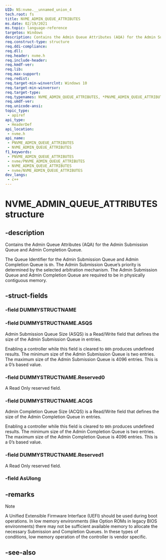 ```yaml
---
UID: NS:nvme.__unnamed_union_4
tech.root: fs 
title: NVME_ADMIN_QUEUE_ATTRIBUTES
ms.date: 02/19/2021 
ms.topic: language-reference
targetos: Windows
description: Contains the Admin Queue Attributes (AQA) for the Admin Submission Queue and Admin Completion Queue.
req.construct-type: structure
req.ddi-compliance: 
req.dll: 
req.header: nvme.h
req.include-header: 
req.kmdf-ver: 
req.lib: 
req.max-support: 
req.redist: 
req.target-min-winverclnt: Windows 10 
req.target-min-winversvr: 
req.target-type: 
req.typenames: NVME_ADMIN_QUEUE_ATTRIBUTES, *PNVME_ADMIN_QUEUE_ATTRIBUTES
req.umdf-ver: 
req.unicode-ansi: 
topic_type:
 - apiref
api_type:
 - HeaderDef
api_location:
 - nvme.h
api_name:
 - PNVME_ADMIN_QUEUE_ATTRIBUTES
 - NVME_ADMIN_QUEUE_ATTRIBUTES
f1_keywords:
 - PNVME_ADMIN_QUEUE_ATTRIBUTES
 - nvme/PNVME_ADMIN_QUEUE_ATTRIBUTES
 - NVME_ADMIN_QUEUE_ATTRIBUTES
 - nvme/NVME_ADMIN_QUEUE_ATTRIBUTES
dev_langs:
 - c++
---
```


# NVME_ADMIN_QUEUE_ATTRIBUTES structure

## -description

Contains the Admin Queue Attributes (AQA) for the Admin Submission Queue and Admin Completion Queue.

The Queue Identifier for the Admin Submission Queue and Admin Completion Queue is `0h`. The Admin Submission Queue’s priority is determined by the selected arbitration mechanism. The Admin Submission Queue and Admin Completion Queue are required to be in physically contiguous memory.

## -struct-fields

### -field DUMMYSTRUCTNAME

### -field DUMMYSTRUCTNAME.ASQS

Admin Submission Queue Size (ASQS) is a Read/Write field that defines the size of the Admin Submission Queue in entries.

Enabling a controller while this field is cleared to `00h` produces undefined results. The minimum size of the Admin Submission Queue is two entries. The maximum size of the Admin Submission Queue is 4096 entries. This is a 0’s based value.

### -field DUMMYSTRUCTNAME.Reserved0

A Read Only reserved field.

### -field DUMMYSTRUCTNAME.ACQS

Admin Completion Queue Size (ACQS) is a Read/Write field that defines the size of the Admin Completion Queue in entries.

Enabling a controller while this field is cleared to `00h` produces undefined results. The minimum size of the Admin Completion Queue is two entries. The maximum size of the Admin Completion Queue is 4096 entries. This is a 0’s based value.

### -field DUMMYSTRUCTNAME.Reserved1

A Read Only reserved field.

### -field AsUlong

## -remarks

> [!NOTE]
> A Unified Extensible Firmware Interface (UEFI) should be used during boot operations. In low memory environments (like Option ROMs in legacy BIOS environments) there may
> not be sufficient available memory to allocate the necessary Submission and Completion Queues. In these types of conditions, low memory operation of the controller is
> vendor specific.

## -see-also

